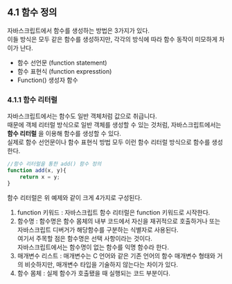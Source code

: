 ## 4.1 함수 정의
자바스크립트에서 함수를 생성하는 방법은 3가지가 있다.  
이들 방식은 모두 같은 함수를 생성하지만, 각각의 방식에 따라 함수 동작이 미모하게 차이가 난다.
- 함수 선언문 (function statement)
- 함수 표현식 (function expresstion)
- Function() 생성자 함수


### 4.1.1 함수 리터럴
자바스크립트에서는 함수도 일반 객체처럼 값으로 취급니다.  
때문에 객체 리터럴 방식으로 일반 객체를 생성할 수 있는 것처럼, 자바스크립트에서는 **함수 리터럴** 을 이용해 함수를 생성할 수 있다.  
실제로 함수 선언문이나 함수 표현식 방법 모두 이런 함수 리터럴 방식으로 함수를 생성한다.
```js
//함수 리터럴을 통한 add() 함수 정의
function add(x, y){
    return x = y;
}
```
함수 리터럴은 위 예제와 같이 크게 4가지로 구성된다.
1. function 키워드 : 자바스크립트 함수 리터럴은 function 키워드로 시작한다.
2. 함수명 : 함수명은 함수 몸체의 내부 코드에서 자신을 재귀적으로 호출하거나 또는 자바스크립트 디버거가 해당함수를 구분하는 식별자로 사용된다.  
여기서 주목할 점은 함수명은 선택 사항이라는 것이다.  
자바스크립트에서는 함수명이 없는 함수를 익명 함수라 한다.
3. 매개변수 리스트 : 매개변수는 C 언어와 같은 기존 언어의 함수 매개변수 형태와 거의 비슷하지만, 매개변수 타입을 기술하지 않는다는 차이가 있다.
4. 함수 몸체 : 실제 함수가 호출됐을 때 실행되는 코드 부분이다.
